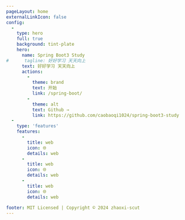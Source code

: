 ```yaml
---
pageLayout: home
externalLinkIcon: false
config:
  -
    type: hero
    full: true
    background: tint-plate
    hero:
      name: Spring Boot3 Study
#      tagline: 好好学习 天天向上
      text: 好好学习 天天向上
      actions:
        -
          theme: brand
          text: 开始
          link: /spring-boot/
        -
          theme: alt
          text: Github →
          link: https://github.com/caobaoqi1024/spring-boot3-study
  -
    type: 'features'
    features:
      -
        title: web
        icon: 🌐
        details: web
      -
        title: web
        icon: 🌐
        details: web
      -
        title: web
        icon: 🌐
        details: web
        
footer: MIT Licensed | Copyright © 2024 zhaoxi-scut
---
```


